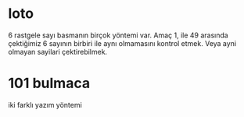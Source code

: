 # loto 

6 rastgele sayı basmanın birçok yöntemi var.
Amaç 1, ile 49 arasında çektiğimiz 6 sayının birbiri ile aynı olmamasını kontrol etmek.
Veya ayni olmayan sayilari çektirebilmek.

# 101  bulmaca 
iki farklı yazım yöntemi 
